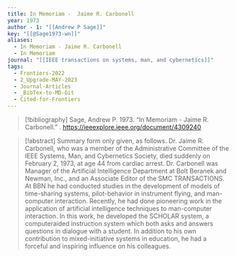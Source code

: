 ```yaml
---
title: In Memoriam -  Jaime R. Carbonell
year: 1973
author - 1: "[[Andrew P Sage]]"
key: "[[@Sage1973-wn]]"
aliases:
  - In Memoriam - Jaime R. Carbonell
  - In Memoriam
journal: "[[IEEE transactions on systems, man, and cybernetics]]"
tags:
  - Frontiers-2022
  - 2_Upgrade-MAY-2023
  - Journal-Articles
  - _BibTex-to-MD-Git
  - Cited-for-Frontiers
---
```


> [!bibliography]
> Sage, Andrew P. 1973. “In Memoriam -  Jaime R. Carbonell.” . https://ieeexplore.ieee.org/document/4309240

> [!abstract]
> Summary form only given, as follows. Dr. Jaime R. Carbonell, who was a member of the Administrative Committee of the IEEE Systems, Man, and Cybernetics Society, died suddenly on February 2, 1973, at age 44 from cardiac arrest. Dr. Carbonell was Manager of the Artificial Intelligence Department at Bolt Beranek and Newman, Inc., and an Associate Editor of the SMC TRANSACTIONS. At BBN he had conducted studies in the development of models of time-sharing systems, pilot-behavior in instrument flying, and man-computer interaction. Recently, he had done pioneering work in the application of artificial intelligence techniques to man-computer interaction. In this work, he developed the SCHOLAR system, a computeraided instruction system which both asks and answers questions in dialogue with a student. In addition to his own contribution to mixed-initiative systems in education, he had a forceful and inspiring influence on his colleagues.